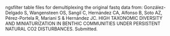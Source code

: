 ngsfilter table files for demultiplexing the original fastq data from:
González-Delgado S, Wangensteen OS, Sangil C, Hernández CA, Alfonso B, Soto AZ, Pérez-Portela R, Mariani S & Hernández JC. HIGH TAXONOMIC DIVERSITY AND MINIATURIZATION IN BENTHIC COMMUNITIES UNDER PERSISTENT NATURAL CO2 DISTURBANCES. Submitted.
